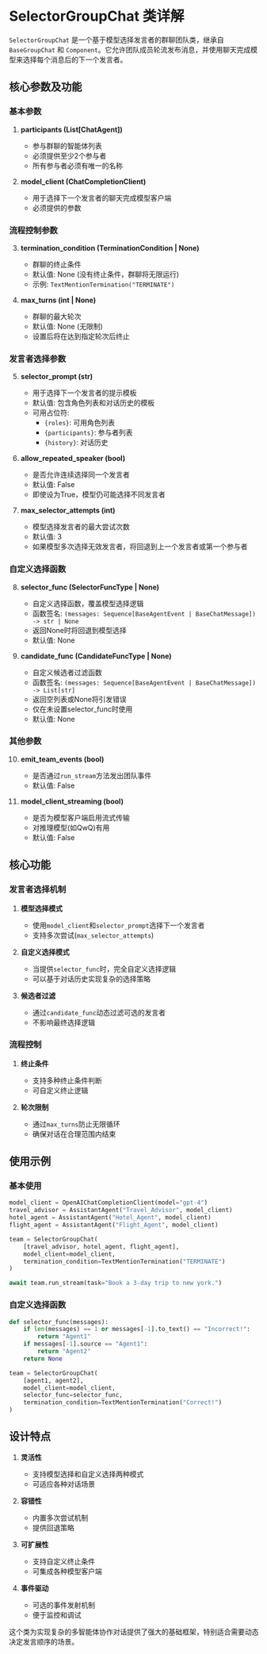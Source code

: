 # SelectorGroupChat 类详解

`SelectorGroupChat` 是一个基于模型选择发言者的群聊团队类，继承自 `BaseGroupChat` 和 `Component`。它允许团队成员轮流发布消息，并使用聊天完成模型来选择每个消息后的下一个发言者。

## 核心参数及功能

### 基本参数

1. **participants (List[ChatAgent])**
   - 参与群聊的智能体列表
   - 必须提供至少2个参与者
   - 所有参与者必须有唯一的名称

2. **model_client (ChatCompletionClient)**
   - 用于选择下一个发言者的聊天完成模型客户端
   - 必须提供的参数

### 流程控制参数

3. **termination_condition (TerminationCondition | None)**
   - 群聊的终止条件
   - 默认值: None (没有终止条件，群聊将无限运行)
   - 示例: `TextMentionTermination("TERMINATE")`

4. **max_turns (int | None)**
   - 群聊的最大轮次
   - 默认值: None (无限制)
   - 设置后将在达到指定轮次后终止

### 发言者选择参数

5. **selector_prompt (str)**
   - 用于选择下一个发言者的提示模板
   - 默认值: 包含角色列表和对话历史的模板
   - 可用占位符:
     - `{roles}`: 可用角色列表
     - `{participants}`: 参与者列表
     - `{history}`: 对话历史

6. **allow_repeated_speaker (bool)**
   - 是否允许连续选择同一个发言者
   - 默认值: False
   - 即使设为True，模型仍可能选择不同发言者

7. **max_selector_attempts (int)**
   - 模型选择发言者的最大尝试次数
   - 默认值: 3
   - 如果模型多次选择无效发言者，将回退到上一个发言者或第一个参与者

### 自定义选择函数

8. **selector_func (SelectorFuncType | None)**
   - 自定义选择函数，覆盖模型选择逻辑
   - 函数签名: `(messages: Sequence[BaseAgentEvent | BaseChatMessage]) -> str | None`
   - 返回None时将回退到模型选择
   - 默认值: None

9. **candidate_func (CandidateFuncType | None)**
   - 自定义候选者过滤函数
   - 函数签名: `(messages: Sequence[BaseAgentEvent | BaseChatMessage]) -> List[str]`
   - 返回空列表或None将引发错误
   - 仅在未设置selector_func时使用
   - 默认值: None

### 其他参数

10. **emit_team_events (bool)**
    - 是否通过`run_stream`方法发出团队事件
    - 默认值: False

11. **model_client_streaming (bool)**
    - 是否为模型客户端启用流式传输
    - 对推理模型(如QwQ)有用
    - 默认值: False

## 核心功能

### 发言者选择机制

1. **模型选择模式**
   - 使用`model_client`和`selector_prompt`选择下一个发言者
   - 支持多次尝试(`max_selector_attempts`)

2. **自定义选择模式**
   - 当提供`selector_func`时，完全自定义选择逻辑
   - 可以基于对话历史实现复杂的选择策略

3. **候选者过滤**
   - 通过`candidate_func`动态过滤可选的发言者
   - 不影响最终选择逻辑

### 流程控制

1. **终止条件**
   - 支持多种终止条件判断
   - 可自定义终止逻辑

2. **轮次限制**
   - 通过`max_turns`防止无限循环
   - 确保对话在合理范围内结束

## 使用示例

### 基本使用

```python
model_client = OpenAIChatCompletionClient(model="gpt-4")
travel_advisor = AssistantAgent("Travel_Advisor", model_client)
hotel_agent = AssistantAgent("Hotel_Agent", model_client)
flight_agent = AssistantAgent("Flight_Agent", model_client)

team = SelectorGroupChat(
    [travel_advisor, hotel_agent, flight_agent],
    model_client=model_client,
    termination_condition=TextMentionTermination("TERMINATE")
)

await team.run_stream(task="Book a 3-day trip to new york.")
```

### 自定义选择函数

```python
def selector_func(messages):
    if len(messages) == 1 or messages[-1].to_text() == "Incorrect!":
        return "Agent1"
    if messages[-1].source == "Agent1":
        return "Agent2"
    return None

team = SelectorGroupChat(
    [agent1, agent2],
    model_client=model_client,
    selector_func=selector_func,
    termination_condition=TextMentionTermination("Correct!")
)
```

## 设计特点

1. **灵活性**
   - 支持模型选择和自定义选择两种模式
   - 可适应各种对话场景

2. **容错性**
   - 内置多次尝试机制
   - 提供回退策略

3. **可扩展性**
   - 支持自定义终止条件
   - 可集成各种模型客户端

4. **事件驱动**
   - 可选的事件发射机制
   - 便于监控和调试

这个类为实现复杂的多智能体协作对话提供了强大的基础框架，特别适合需要动态决定发言顺序的场景。